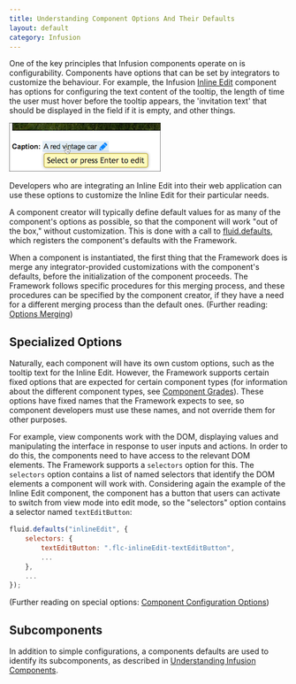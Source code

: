 ```yaml
---
title: Understanding Component Options And Their Defaults
layout: default
category: Infusion
---
```


One of the key principles that Infusion components operate on is configurability. Components have
options that can be set by integrators to customize the behaviour. For example, the Infusion
[Inline Edit](http://build.fluidproject.org/infusion/demos/inlineEdit/) component has
options for configuring the text content of the tooltip, the length of time the user must hover
before the tooltip appears, the 'invitation text' that should be displayed in the field if it is empty, and other things.

![image of an Inline Edit component with a tooltip](images/viewMode.png)

Developers who are integrating an Inline Edit into their web application can use these options to
customize the Inline Edit for their particular needs.

A component creator will typically define default values for as many of the component's options as
possible, so that the component will work "out of the box," without customization. This is done with
a call to [fluid.defaults](https://github.com/fluid-project/infusion/blob/infusion-1.5/src/framework/core/js/Fluid.js#L1519-L1539), which registers the component's defaults with the Framework.

When a component is instantiated, the first thing that the Framework does is merge any
integrator-provided customizations with the component's defaults, before the initialization of the
component proceeds. The Framework follows specific procedures for this merging process, and these
procedures can be specified by the component creator, if they have a need for a different merging
process than the default ones. (Further reading: [Options Merging](OptionsMerging.md))

## Specialized Options ##

Naturally, each component will have its own custom options, such as the tooltip text for the
Inline Edit. However, the Framework supports certain fixed options that are expected for certain
component types (for information about the different component types, see
[Component Grades](ComponentGrades.md)). These options have fixed names that the Framework expects
to see, so component developers must use these names, and not override them for other purposes.

For example, view components work with the DOM, displaying values and manipulating the interface in
response to user inputs and actions. In order to do this, the components need to have access to the
relevant DOM elements. The Framework supports a `selectors` option for this. The `selectors` option
contains a list of named selectors that identify the DOM elements a component will work with.
Considering again the example of the Inline Edit component, the component has a button that users
can activate to switch from view mode into edit mode, so the "selectors" option contains a selector
named `textEditButton`:
```javascript
fluid.defaults("inlineEdit", {
    selectors: {
        textEditButton: ".flc-inlineEdit-textEditButton",
        ...
    },
    ...
});
```

(Further reading on special options: [Component Configuration Options](ComponentConfigurationOptions.md))

## Subcomponents ##

In addition to simple configurations, a components defaults are used to identify its subcomponents,
as described in [Understanding Infusion Components](UnderstandingInfusionComponents.md).
